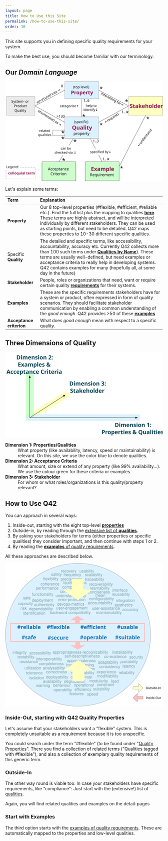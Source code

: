 ```yaml
---
layout: page
title: How to Use this Site
permalink: /how-to-use-this-site/
order: 10
---
```



This site supports you in defining specific quality requirements for your system.

To make the best use, you should become familiar with our terminology.

## Our _Domain Language_

![Q42 explanatory **model**](/images/articles/metamodel/q42-metamodel.svg)

Let's explain some terms:


| Term | Explanation          |
| :--- | :--- |
| **Property**| Our 8 top-level properties (#flexible, #efficient, #reliable etc.). Find the full list plus the mapping to qualities [**here**](/properties). These terms are highly abstract, and will be interpreted individually by different stakeholders. They can be used as starting points, but need to be detailed. Q42 maps these properties to 10-30 different specific qualities. |
| Specific **Quality**| The detailed and specific terms, like  accessibility, accountability, accuracy etc. Currently Q42 collects more than 100 such terms under [**Qualities by Name**](/qualities)). These terms are usually well-defined, but need examples or acceptance criteria  to really help in developing systems. Q42 contains examples for many (hopefully all, at some day in the future) |
| **Stakeholder** | People, roles or organizations that need, want or require certain quality [**requirements**](/requirements/) for their systems. |
| **Examples**  | These are the specific requirements stakeholders have for a system or product, often expressed in form of quality scenarios. They should facilitate stakeholder communication by enabling a common understanding of the _good enough_. Q42 provides >50 of these [**examples**](/requirements/)|
| **Acceptance criterion**  | What does _good enough_ mean with respect to a specific quality. |

## Three Dimensions of Quality

![3 Dimensions of Quality](/images/articles/metamodel/terms-3-dimensions.svg )

<dl>
  <dt><strong>Dimension 1: Properties/Qualities</strong></dt>
  <dd>What property (like availability, latency, speed or maintainability) is relevant. On this site, we use the color blue to denote qualities.</dd>
  <dt><strong>Dimension 2: Acceptance Criteria</strong></dt>
  <dd>What amount, size or extend of any property (like 99% availability...). We use the colour green for these criteria or examples.</dd>
  <dt><strong>Dimension 3: Stakeholder</strong></dt>
  <dd>For whom or what roles/organizations is this quality/property relevant?</dd>
</dl>


## How to Use Q42

You can approach in several ways:

1. Inside-out, starting with the eight top-level [**properties**](/properties) 
2. Outside-in, by reading through the [extensive list of **qualities**](/qualities/).
3. By asking your stakeholders for terms (either properties or specific qualities) they consider important, and then continue with steps 1 or 2.
4. By reading the [**examples** of quality requirements](/requirements).


All these approaches are described below.

![inside-out vs outside-in graphic](/images/how2use/how-to-use-this-site.svg)

### Inside-Out, starting with Q42 Quality Properties
Let's assume that your stakeholders want a "flexible" system. 
This is completely unsuitable as a requirement because it is too unspecific. 

You could search under the term "#flexible" (to be found under "[Quality Properties](/properties/)".
There you find a collection of related terms ("Qualities tagged with #flexible"), and also a collection of exemplary quality requirements of this generic term.


### Outside-In
The other way round is viable too:
In case your stakeholders have specific requirements, like "compliance":
Just start with the (extensive!) list of [qualities](/qualities/).

Again, you will find related qualities and examples on the detail-pages

### Start with Examples

The third option starts with the [examples of quality requirements](/requirements).
These are automatically mapped to the properties and low-level qualities.
